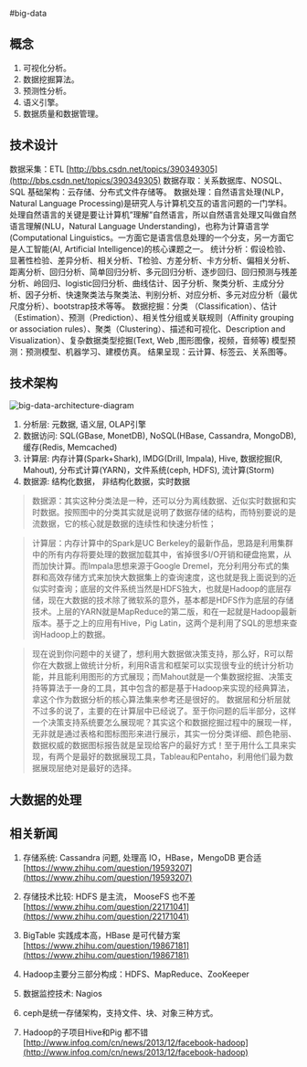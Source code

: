 #big-data


## 概念

1. 可视化分析。
2. 数据挖掘算法。
3. 预测性分析。
4. 语义引擎。
5. 数据质量和数据管理。

## 技术设计

数据采集：ETL [http://bbs.csdn.net/topics/390349305](http://bbs.csdn.net/topics/390349305)
数据存取：关系数据库、NOSQL、SQL
基础架构：云存储、分布式文件存储等。
数据处理：自然语言处理(NLP，Natural Language Processing)是研究人与计算机交互的语言问题的一门学科。处理自然语言的关键是要让计算机”理解”自然语言，所以自然语言处理又叫做自然语言理解(NLU，Natural Language Understanding)，也称为计算语言学(Computational Linguistics。一方面它是语言信息处理的一个分支，另一方面它是人工智能(AI, Artificial Intelligence)的核心课题之一。
统计分析：假设检验、显著性检验、差异分析、相关分析、T检验、方差分析、卡方分析、偏相关分析、距离分析、回归分析、简单回归分析、多元回归分析、逐步回归、回归预测与残差分析、岭回归、logistic回归分析、曲线估计、因子分析、聚类分析、主成分分析、因子分析、快速聚类法与聚类法、判别分析、对应分析、多元对应分析（最优尺度分析）、bootstrap技术等等。
数据挖掘：分类 （Classification）、估计（Estimation）、预测（Prediction）、相关性分组或关联规则（Affinity grouping or association rules）、聚类（Clustering）、描述和可视化、Description and Visualization）、复杂数据类型挖掘(Text, Web ,图形图像，视频，音频等)
模型预测：预测模型、机器学习、建模仿真。
结果呈现：云计算、标签云、关系图等。

## 技术架构

![big-data-architecture-diagram](https://pic1.zhimg.com/1e5e4619d13115ec24dbe84a431647c0_b.jpg)

1. 分析层: 元数据, 语义层, OLAP引擎
2. 数据访问: SQL(GBase, MonetDB), NoSQL(HBase, Cassandra, MongoDB), 缓存(Redis, Memcached)
3. 计算层: 内存计算(Spark+Shark), IMDG(Drill, Impala), Hive, 
数据挖掘(R, Mahout), 分布式计算(YARN)，文件系统(ceph, HDFS), 流计算(Storm)
4. 数据源: 结构化数据， 非结构化数据，实时数据

> 数据源：其实这种分类法是一种，还可以分为离线数据、近似实时数据和实时数据。按照图中的分类其实就是说明了数据存储的结构，而特别要说的是流数据，它的核心就是数据的连续性和快速分析性；

> 计算层：内存计算中的Spark是UC Berkeley的最新作品，思路是利用集群中的所有内存将要处理的数据加载其中，省掉很多I/O开销和硬盘拖累，从而加快计算。而Impala思想来源于Google Dremel，充分利用分布式的集群和高效存储方式来加快大数据集上的查询速度，这也就是我上面说到的近似实时查询；底层的文件系统当然是HDFS独大，也就是Hadoop的底层存储，现在大数据的技术除了微软系的意外，基本都是HDFS作为底层的存储技术。上层的YARN就是MapReduce的第二版，和在一起就是Hadoop最新版本。基于之上的应用有Hive，Pig Latin，这两个是利用了SQL的思想来查询Hadoop上的数据。

> 现在说到你问题中的关键了，想利用大数据做决策支持，那么好，R可以帮你在大数据上做统计分析，利用R语言和框架可以实现很专业的统计分析功能，并且能利用图形的方式展现；而Mahout就是一个集数据挖掘、决策支持等算法于一身的工具，其中包含的都是基于Hadoop来实现的经典算法，拿这个作为数据分析的核心算法集来参考还是很好的。  数据层和分析层就不过多的说了，主要的在计算层中已经说了。至于你问题的后半部分，这样一个决策支持系统要怎么展现呢？其实这个和数据挖掘过程中的展现一样，无非就是通过表格和图标图形来进行展示，其实一份分类详细、颜色艳丽、数据权威的数据图标报告就是呈现给客户的最好方式！至于用什么工具来实现，有两个是最好的数据展现工具，Tableau和Pentaho，利用他们最为数据展现层绝对是最好的选择。

## 大数据的处理

## 相关新闻
1. 存储系统: Cassandra 问题, 处理高 IO，HBase，MengoDB 更合适[https://www.zhihu.com/question/19593207](https://www.zhihu.com/question/19593207)

2. 存储技术比较: HDFS 是主流， MooseFS 也不差[https://www.zhihu.com/question/22171041](https://www.zhihu.com/question/22171041)

3. BigTable 实践成本高，HBase 是可代替方案[https://www.zhihu.com/question/19867181](https://www.zhihu.com/question/19867181)

4. Hadoop主要分三部分构成：HDFS、MapReduce、ZooKeeper

5. 数据监控技术: Nagios

6. ceph是统一存储架构，支持文件、块、对象三种方式。

7. Hadoop的子项目Hive和Pig 都不错[http://www.infoq.com/cn/news/2013/12/facebook-hadoop](http://www.infoq.com/cn/news/2013/12/facebook-hadoop)